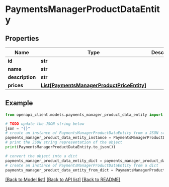 # PaymentsManagerProductDataEntity


## Properties

Name | Type | Description | Notes
------------ | ------------- | ------------- | -------------
**id** | **str** |  | 
**name** | **str** |  | 
**description** | **str** |  | 
**prices** | [**List[PaymentsManagerProductPriceEntity]**](PaymentsManagerProductPriceEntity.md) |  | 

## Example

```python
from openapi_client.models.payments_manager_product_data_entity import PaymentsManagerProductDataEntity

# TODO update the JSON string below
json = "{}"
# create an instance of PaymentsManagerProductDataEntity from a JSON string
payments_manager_product_data_entity_instance = PaymentsManagerProductDataEntity.from_json(json)
# print the JSON string representation of the object
print(PaymentsManagerProductDataEntity.to_json())

# convert the object into a dict
payments_manager_product_data_entity_dict = payments_manager_product_data_entity_instance.to_dict()
# create an instance of PaymentsManagerProductDataEntity from a dict
payments_manager_product_data_entity_from_dict = PaymentsManagerProductDataEntity.from_dict(payments_manager_product_data_entity_dict)
```
[[Back to Model list]](../README.md#documentation-for-models) [[Back to API list]](../README.md#documentation-for-api-endpoints) [[Back to README]](../README.md)



